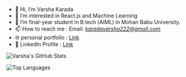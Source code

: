 - 👋 Hi, I’m Varsha Karada
- 👀 I’m interested in React.js and Machine Learning
- 🌱 I’m final-year student in B.tech (AIML) in Mohan Babu University.
- 📫 How to reach me : Email: *karadavarsha222@gmail.com*
- 🌐 personal portfolio : [Link](https://portfolio-mgvm.vercel.app/)
- 👤 LinkedIn Profile : [Link](https://www.linkedin.com/in/varsha-karada/)

![Varsha's GitHub Stats](https://github-readme-stats.vercel.app/api?username=VARSHA-442&show_icons=true&theme=radical)  

![Top Languages](https://github-readme-stats.vercel.app/api/top-langs/?username=VARSHA-442&layout=compact&theme=radical)  

